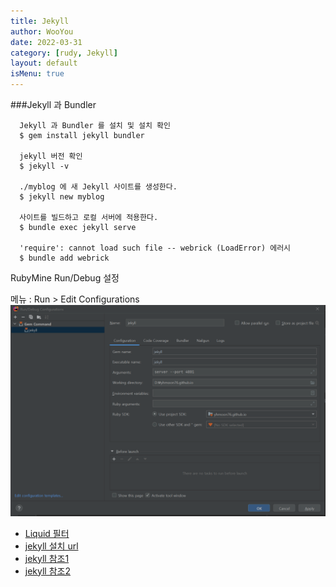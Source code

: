 ```yaml
---
title: Jekyll
author: WooYou
date: 2022-03-31
category: [rudy, Jekyll]
layout: default
isMenu: true
---
```


###Jekyll 과 Bundler

```shell
  Jekyll 과 Bundler 를 설치 및 설치 확인
  $ gem install jekyll bundler
  
  jekyll 버전 확인
  $ jekyll -v

  ./myblog 에 새 Jekyll 사이트를 생성한다.
  $ jekyll new myblog
  
  사이트를 빌드하고 로컬 서버에 적용한다.
  $ bundle exec jekyll serve
  
  'require': cannot load such file -- webrick (LoadError) 에러시 
  $ bundle add webrick
```

RubyMine Run/Debug 설정

메뉴 : Run > Edit Configurations  
![Edit Configurations](/images/program/ruby/jekyll/Edit_Configurations.PNG)




* [Liquid 필터](https://jekyllrb-ko.github.io/docs/liquid/filters/)
* [jekyll 설치 url](https://jekyllrb-ko.github.io/docs/)
* [jekyll 참조1](http://djflexible.github.io/blog/github-jekyll.html)
* [jekyll 참조2](https://blog.naver.com/h_proms/221208814331)